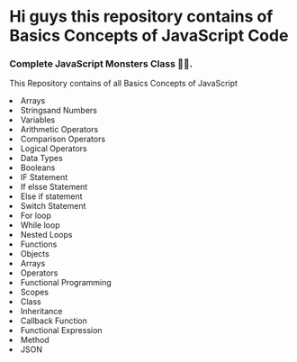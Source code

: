 <h1>Hi guys this repository contains of Basics Concepts of JavaScript Code </h1>

<h3>Complete JavaScript Monsters Class 🤘🥂.</h3>

This Repository contains of all Basics Concepts of JavaScript 
<div>
<li> Arrays </li>
  <li> Stringsand Numbers  </li>
  <li> Variables </li>
  <li> Arithmetic Operators</li>
  <li> Comparison Operators </li>
  <li> Logical Operators </li>
  <li> Data Types </li>
  <li> Booleans </li>
  <li> IF Statement </li>
  <li> If elsse Statement </li>
  <li> Else if statement </li>
  <li> Switch Statement </li>
  <li> For loop </li>
  <li> While loop </li>
  <li> Nested Loops</li>
  <li> Functions  </li>
  <li> Objects </li>
  <li> Arrays</li>
  <li> Operators </li>
  <li> Functional Programming </li>
  <li> Scopes</li>
<li> Class </li>
  <li> Inheritance </li>
  <li> Callback Function </li>
  <li> Functional Expression</li>
  <li> Method</li>

  <li> JSON </li>

  
  
</div>

